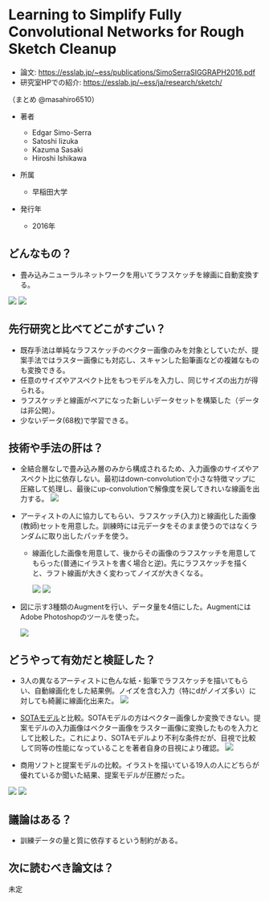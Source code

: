 # Learning to Simplify Fully Convolutional Networks for Rough Sketch Cleanup

- 論文: https://esslab.jp/~ess/publications/SimoSerraSIGGRAPH2016.pdf
- 研究室HPでの紹介: https://esslab.jp/~ess/ja/research/sketch/


（まとめ @masahiro6510）

- 著者
    - Edgar Simo-Serra
    - Satoshi Iizuka
    - Kazuma Sasaki
    - Hiroshi Ishikawa

- 所属
    - 早稲田大学

- 発行年
    - 2016年

## どんなもの？

- 畳み込みニューラルネットワークを用いてラフスケッチを線画に自動変換する。


![](simplify_sketch/fig1.png)
![](simplify_sketch/fig2.png)


## 先行研究と比べてどこがすごい？

- 既存手法は単純なラフスケッチのベクター画像のみを対象としていたが、提案手法ではラスター画像にも対応し、スキャンした鉛筆画などの複雑なものも変換できる。
- 任意のサイズやアスペクト比をもつモデルを入力し、同じサイズの出力が得られる。
- ラフスケッチと線画がペアになった新しいデータセットを構築した（データは非公開）。
- 少ないデータ(68枚)で学習できる。

## 技術や手法の肝は？
- 全結合層なしで畳み込み層のみから構成されるため、入力画像のサイズやアスペクト比に依存しない。最初はdown-convolutionで小さな特徴マップに圧縮して処理し、最後にup-convolutionで解像度を戻してきれいな線画を出力する。
![](simplify_sketch/fig3.png)

- アーティストの人に協力してもらい、ラフスケッチ(入力)と線画化した画像(教師)セットを用意した。訓練時には元データをそのまま使うのではなくランダムに取り出したパッチを使う。
    - 線画化した画像を用意して、後からその画像のラフスケッチを用意してもらった(普通にイラストを書く場合と逆)。先にラフスケッチを描くと、ラフト線画が大きく変わってノイズが大きくなる。

        ![](simplify_sketch/fig8.png)
        ![](simplify_sketch/fig10.png)
- 図に示す3種類のAugmentを行い、データ量を4倍にした。AugmentにはAdobe Photoshopのツールを使った。

    ![](simplify_sketch/fig11.png)

## どうやって有効だと検証した？
- 3人の異なるアーティストに色んな紙・鉛筆でラフスケッチを描いてもらい、自動線画化をした結果例。ノイズを含む入力（特にdがノイズ多い）に対しても綺麗に線画化出来た。
![](simplify_sketch/fig12.png)
- [SOTAモデル](http://www.cse.cuhk.edu.hk/~ttwong/papers/sketch/sketch.pdf)と比較。SOTAモデルの方はベクター画像しか変換できない。提案モデルの入力画像はベクター画像をラスター画像に変換したものを入力として比較した。これにより、SOTAモデルより不利な条件だが、目視で比較して同等の性能になっていることを著者自身の目視により確認。
![](simplify_sketch/fig13.png)

- 商用ソフトと提案モデルの比較。イラストを描いている19人の人にどちらが優れているか聞いた結果、提案モデルが圧勝だった。

![](simplify_sketch/fig14.png)
![](simplify_sketch/table2.png)



## 議論はある？

- 訓練データの量と質に依存するという制約がある。

## 次に読むべき論文は？
未定